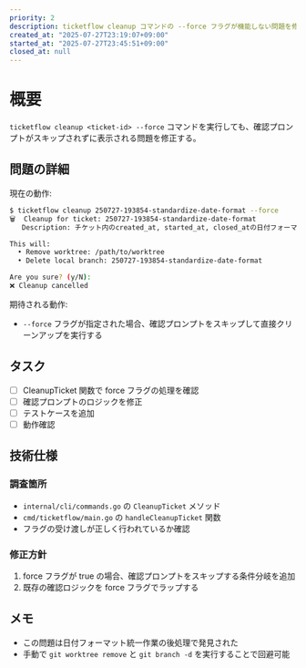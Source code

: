 ```yaml
---
priority: 2
description: ticketflow cleanup コマンドの --force フラグが機能しない問題を修正
created_at: "2025-07-27T23:19:07+09:00"
started_at: "2025-07-27T23:45:51+09:00"
closed_at: null
---
```


# 概要

`ticketflow cleanup <ticket-id> --force` コマンドを実行しても、確認プロンプトがスキップされずに表示される問題を修正する。

## 問題の詳細

現在の動作:
```bash
$ ticketflow cleanup 250727-193854-standardize-date-format --force
🗑️  Cleanup for ticket: 250727-193854-standardize-date-format
   Description: チケット内のcreated_at, started_at, closed_atの日付フォーマットを統一する

This will:
  • Remove worktree: /path/to/worktree
  • Delete local branch: 250727-193854-standardize-date-format

Are you sure? (y/N): 
❌ Cleanup cancelled
```

期待される動作:
- `--force` フラグが指定された場合、確認プロンプトをスキップして直接クリーンアップを実行する

## タスク
- [ ] CleanupTicket 関数で force フラグの処理を確認
- [ ] 確認プロンプトのロジックを修正
- [ ] テストケースを追加
- [ ] 動作確認

## 技術仕様

### 調査箇所
- `internal/cli/commands.go` の `CleanupTicket` メソッド
- `cmd/ticketflow/main.go` の `handleCleanupTicket` 関数
- フラグの受け渡しが正しく行われているか確認

### 修正方針
1. force フラグが true の場合、確認プロンプトをスキップする条件分岐を追加
2. 既存の確認ロジックを force フラグでラップする

## メモ

- この問題は日付フォーマット統一作業の後処理で発見された
- 手動で `git worktree remove` と `git branch -d` を実行することで回避可能